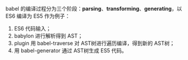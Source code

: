 babel 的编译过程分为三个阶段：**parsing**、**transforming**、**generating**，以 ES6 编译为 ES5 作为例子：

1.  ES6 代码输入；
2.  babylon 进行解析得到 AST；
3.  plugin 用 babel-traverse 对 AST树进行遍历编译，得到新的 AST树；
4.  用 babel-generator 通过 AST树生成 ES5 代码。